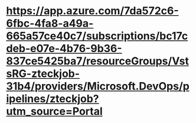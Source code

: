 # https://app.azure.com/7da572c6-6fbc-4fa8-a49a-665a57ce40c7/subscriptions/bc17cdeb-e07e-4b76-9b36-837ce5425ba7/resourceGroups/VstsRG-zteckjob-31b4/providers/Microsoft.DevOps/pipelines/zteckjob?utm_source=Portal
